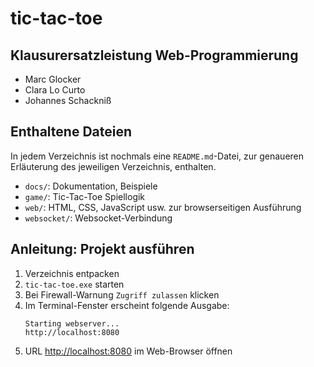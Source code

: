 # tic-tac-toe


## Klausurersatzleistung Web-Programmierung
- Marc Glocker
- Clara Lo Curto
- Johannes Schackniß

## Enthaltene Dateien
In jedem Verzeichnis ist nochmals eine `README.md`-Datei, zur genaueren Erläuterung des jeweiligen Verzeichnis, enthalten.
- `docs/`: Dokumentation, Beispiele
- `game/`: Tic-Tac-Toe Spiellogik
- `web/`: HTML, CSS, JavaScript usw. zur browserseitigen Ausführung
- `websocket/`: Websocket-Verbindung

## Anleitung: Projekt ausführen
1. Verzeichnis entpacken
2. `tic-tac-toe.exe` starten
3. Bei Firewall-Warnung `Zugriff zulassen` klicken
4. Im Terminal-Fenster erscheint folgende Ausgabe:
   ```
   Starting webserver...
   http://localhost:8080
   ```
5. URL [http://localhost:8080](http://localhost:8080) im Web-Browser öffnen

